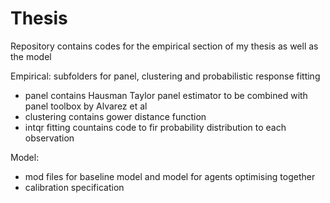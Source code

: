 # Thesis
Repository contains codes for the empirical section of my thesis as well as the model

Empirical:
subfolders for panel, clustering and probabilistic response fitting
- panel contains Hausman Taylor panel estimator to be combined with panel toolbox by Alvarez et al
- clustering contains gower distance function
- intqr fitting countains code to fir probability distribution to each observation

Model:
- mod files for baseline model and model for agents optimising together
- calibration specification
